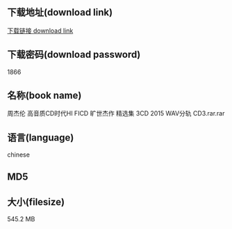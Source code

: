 ## 下载地址(download link)
[下载链接 download link](https://tutu365.netlify.app/?s=%E5%91%A8%E6%9D%B0%E4%BC%A6+%E9%AB%98%E9%9F%B3%E8%B4%A8CD%E6%97%B6%E4%BB%A3HI+FICD+%E6%97%B7%E4%B8%96%E6%9D%B0%E4%BD%9C+%E7%B2%BE%E9%80%89%E9%9B%86+3CD+2015+WAV%E5%88%86%E8%BD%A8+CD3.rar)

## 下载密码(download password)
1866

## 名称(book name)
周杰伦 高音质CD时代HI FICD 旷世杰作 精选集 3CD 2015 WAV分轨 CD3.rar.rar

## 语言(language)
chinese

## MD5


## 大小(filesize)
545.2 MB
